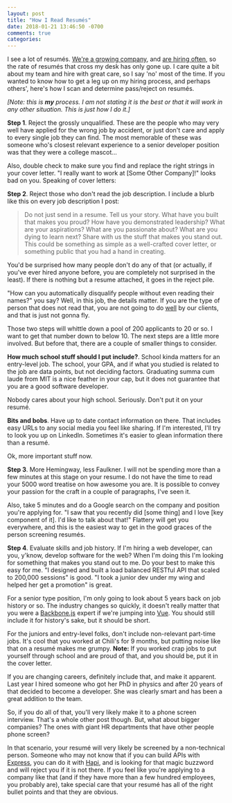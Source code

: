 ```yaml
---
layout: post
title: "How I Read Resumés"
date: 2018-01-21 13:46:50 -0700
comments: true
categories: 
---
```


I see a lot of resumés. [We're a growing company](https://tallwave.com), and [are hiring often](https://jobs.lever.co/tallwave.com), so the rate of resumés that cross my desk has only gone up. I care quite a bit about my team and hire with great care, so I say 'no' most of the time. If you wanted to know how to get a leg up on my hiring process, and perhaps others', here's how I scan and determine pass/reject on resumés.

*[Note: this is **my** process. I am not stating it is the best or that it will work in any other situation. This is just how I do it.]*

**Step 1**. Reject the grossly unqualified. These are the people who may very well have applied for the wrong job by accident, or just don't care and apply to every single job they can find. The most memorable of these was someone who's closest relevant experience to a senior developer position was that they were a college mascot...

Also, double check to make sure you find and replace the right strings in your cover letter. "I really want to work at [Some Other Company]!" looks bad on you. Speaking of cover letters:

**Step 2**. Reject those who don't read the job description. I include a blurb like this on every job description I post: 

> Do not just send in a resume. Tell us your story. What have you built that makes you proud? How have you demonstrated leadership? What are your aspirations? What are you passionate about? What are you dying to learn next? Share with us the stuff that makes you stand out. This could be something as simple as a well-crafted cover letter, or something public that you had a hand in creating.

You'd be surprised how many people don't do any of that (or actually, if you've ever hired anyone before, you are completely not surprised in the least). If there is nothing but a resume attached, it goes in the reject pile.

"How can you automatically disqualify people without even reading their names?" you say? Well, in this job, the details matter. If you are the type of person that does not read that, you are not going to do [well](https://tallwave.github.io/guidelines/Quality) by our clients, and that is just not gonna fly.

Those two steps will whittle down a pool of 200 applicants to 20 or so. I want to get that number down to below 10. The next steps are a little more involved. But before that, there are a couple of smaller things to consider.

**How much school stuff should I put include?**. School kinda matters for an entry-level job. The school, your GPA, and if what you studied is related to the job are data points, but not deciding factors. Graduating summa cum laude from MIT is a nice feather in your cap, but it does not guarantee that you are a good software developer. 

Nobody cares about your high school. Seriously. Don't put it on your resumé.

**Bits and bobs**. Have up to date contact information on there. That includes easy URLs to any social media you feel like sharing. If I'm interested, I'll try to look you up on LinkedIn. Sometimes it's easier to glean information there than a resumé.

Ok, more important stuff now.

**Step 3**. More Hemingway, less Faulkner. I will not be spending more than a few minutes at this stage on your resume. I do not have the time to read your 5000 word treatise on how awesome you are. It is possible to convey your passion for the craft in a couple of paragraphs, I've seen it. 

Also, take 5 minutes and do a Google search on the company and position you're applying for. "I saw that you recently did [some thing] and I love [key component of it]. I'd like to talk about that!" Flattery will get you everywhere, and this is the easiest way to get in the good graces of the person screening resumés.

**Step 4**. Evaluate skills and job history. If I'm hiring a web developer, can you, y'know, develop software for the web? When I'm doing this I'm looking for something that makes you stand out to me. Do your best to make this easy for me. "I designed and built a load balanced RESTful API that scaled to 200,000 sessions" is good. "I took a junior dev under my wing and helped her get a promotion" is great.

For a senior type position, I'm only going to look about 5 years back on job history or so. The industry changes so quickly, it doesn't really matter that you were a [Backbone.js](http://backbonejs.org) expert if we're jumping into [Vue](http://vuejs.org). You should still include it for history's sake, but it should be short.

For the juniors and entry-level folks, don't include non-relevant part-time jobs. It's cool that you worked at Chili's for 9 months, but putting noise like that on a resumé makes me grumpy. **Note:** If you worked crap jobs to put yourself through school and are proud of that, and you should be, put it in the cover letter.

If you are changing careers, definitely include that, and make it apparent. Last year I hired someone who got her PhD in physics and after 20 years of that decided to become a developer. She was clearly smart and has been a great addition to the team.

So, if you do all of that, you'll very likely make it to a phone screen interview. That's a whole other post though. But, what about bigger companies? The ones with giant HR departments that have other people phone screen?

In that scenario, your resumé will very likely be screened by a non-technical person. Someone who may not know that if you can build APIs with [Express](https://expressjs.com), you can do it with [Hapi](https://hapijs.com), and is looking for that magic buzzword and will reject you if it is not there. If you feel like you're applying to a company like that (and if they have more than a few hundred employees, you probably are), take special care that your resumé has all of the right bullet points and that they are obvious.

